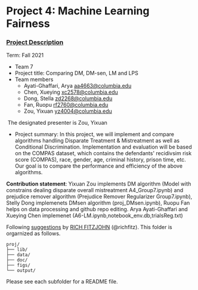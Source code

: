 # Project 4: Machine Learning Fairness

### [Project Description](doc/project4_desc.md)

Term: Fall 2021

+ Team 7
+ Project title: Comparing DM, DM-sen, LM and LPS
+ Team members
	+ Ayati-Ghaffari, Arya aa4663@columbia.edu
	+ Chen, Xueying xc2578@columbia.edu
	+ Dong, Stella zd2268@columbia.edu
	+ Fan, Ruopu rf2760@columbia.edu
	+ Zou, Yixuan yz4004@columbia.edu


 The designated presenter is Zou, Yixuan
+ Project summary: In this project, we will implement and compare algorithms handling Disparate Treatment & Mistreatment as well as Conditional Discrimination. Implementation and evaluation will be based on the COMPAS dataset, which contains the defendants' recidivsim risk score (COMPAS), race, gender, age, criminal history, prison time, etc. Our goal is to compare the performance and efficiency of the above algorithms.
	
**Contribution statement**: Yixuan Zou implements DM algorithm (Model with constrains dealing disparate overall mistreatment A4_Group7.ipynb) and prejudice remover algorithm (Prejudice Remover Regularizer Group7.ipynb), Stelly Dong implemenets DMsen algorithm (proj_DMsen.ipynb), Ruopu Fan helps on data processing and github repo editing. Arya Ayati-Ghaffari and Xueying Chen implemenet (A6-LM.ipynb,notebook_env.db,trialsReg.txt)

Following [suggestions](http://nicercode.github.io/blog/2013-04-05-projects/) by [RICH FITZJOHN](http://nicercode.github.io/about/#Team) (@richfitz). This folder is orgarnized as follows.

```
proj/
├── lib/
├── data/
├── doc/
├── figs/
└── output/
```

Please see each subfolder for a README file.
